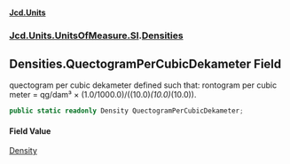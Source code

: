 #### [Jcd.Units](index.md 'index')

### [Jcd.Units.UnitsOfMeasure.SI](Jcd.Units.UnitsOfMeasure.SI.md 'Jcd.Units.UnitsOfMeasure.SI').[Densities](Densities.md 'Jcd.Units.UnitsOfMeasure.SI.Densities')

## Densities.QuectogramPerCubicDekameter Field

quectogram per cubic dekameter defined such that: rontogram per cubic meter = qg/dam³ ×
(1.0/1000.0)/((10.0)*(10.0)*(10.0)).

```csharp
public static readonly Density QuectogramPerCubicDekameter;
```

#### Field Value

[Density](Density.md 'Jcd.Units.UnitTypes.Density')